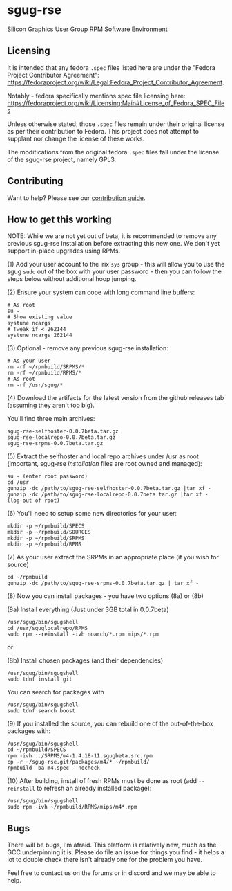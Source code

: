 # sgug-rse

Silicon Graphics User Group RPM Software Environment

## Licensing

It is intended that any fedora `.spec` files listed here are under the "Fedora Project Contributor Agreement": https://fedoraproject.org/wiki/Legal:Fedora_Project_Contributor_Agreement.

Notably - fedora specifically mentions spec file licensing here: https://fedoraproject.org/wiki/Licensing:Main#License_of_Fedora_SPEC_Files

Unless otherwise stated, those `.spec` files remain under their original license as per their contribution to Fedora. This project does not attempt to supplant nor change the license of these works.

The modifications from the original fedora `.spec` files fall under the license of the sgug-rse project, namely GPL3.

## Contributing

Want to help? Please see our [contribution guide](contributing.md).

## How to get this working

NOTE: While we are not yet out of beta, it is recommended to remove any previous sgug-rse installation before extracting this new one. We don't yet support in-place upgrades using RPMs.

(1) Add your user account to the irix `sys` group - this will allow you to use the sgug `sudo` out of the box with your user password - then you can follow the steps below without additional hoop jumping.

(2) Ensure your system can cope with long command line buffers:

```
# As root
su -
# Show existing value
systune ncargs
# Tweak if < 262144
systune ncargs 262144
```

(3) Optional - remove any previous sgug-rse installation:

```
# As your user
rm -rf ~/rpmbuild/SRPMS/*
rm -rf ~/rpmbuild/RPMS/*
# As root
rm -rf /usr/sgug/*
```

(4) Download the artifacts for the latest version from the github releases tab (assuming they aren't too big).

You'll find three main archives:

```
sgug-rse-selfhoster-0.0.7beta.tar.gz
sgug-rse-localrepo-0.0.7beta.tar.gz
sgug-rse-srpms-0.0.7beta.tar.gz
```

(5) Extract the selfhoster and local repo archives under /usr as root (important, sgug-rse _installation_ files are root owned and managed):

```
su - (enter root password)
cd /usr
gunzip -dc /path/to/sgug-rse-selfhoster-0.0.7beta.tar.gz |tar xf -
gunzip -dc /path/to/sgug-rse-localrepo-0.0.7beta.tar.gz |tar xf -
(log out of root)
```

(6) You'll need to setup some new directories for your user:

```
mkdir -p ~/rpmbuild/SPECS
mkdir -p ~/rpmbuild/SOURCES
mkdir -p ~/rpmbuild/SRPMS
mkdir -p ~/rpmbuild/RPMS
```

(7) As your user extract the SRPMs in an appropriate place (if you wish for source)

```
cd ~/rpmbuild
gunzip -dc /path/to/sgug-rse-srpms-0.0.7beta.tar.gz | tar xf -
```

(8) Now you can install packages - you have two options (8a) or (8b)

(8a) Install everything (Just under 3GB total in 0.0.7beta)

```
/usr/sgug/bin/sgugshell
cd /usr/sguglocalrepo/RPMS
sudo rpm --reinstall -ivh noarch/*.rpm mips/*.rpm
```

or

(8b) Install chosen packages (and their dependencies)

```
/usr/sgug/bin/sgugshell
sudo tdnf install git
```

You can search for packages with

```
/usr/sgug/bin/sgugshell
sudo tdnf search boost
```

(9) If you installed the source, you can rebuild one of the out-of-the-box packages with:

```
/usr/sgug/bin/sgugshell
cd ~/rpmbuild/SPECS
rpm -ivh ../SRPMS/m4-1.4.18-11.sgugbeta.src.rpm
cp -r ~/sgug-rse.git/packages/m4/* ~/rpmbuild/
rpmbuild -ba m4.spec --nocheck
```

(10) After building, install of fresh RPMs must be done as root (add `--reinstall` to refresh an already installed package):

```
/usr/sgug/bin/sgugshell
sudo rpm -ivh ~/rpmbuild/RPMS/mips/m4*.rpm
```

## Bugs

There will be bugs, I'm afraid. This platform is relatively new, much as the GCC underpinning it is. Please do file an issue for things you find - it helps a lot to double check there isn't already one for the problem you have.

Feel free to contact us on the forums or in discord and we may be able to help.
